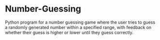 # Number-Guessing
Python program for a number guessing game where the user tries to guess a randomly generated number within a specified range, with feedback on whether their guess is higher or lower until they guess correctly.
